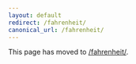 ```yaml
---
layout: default
redirect: /fahrenheit/
canonical_url: /fahrenheit/
---
```


This page has moved to [/fahrenheit/](/fahrenheit/).
